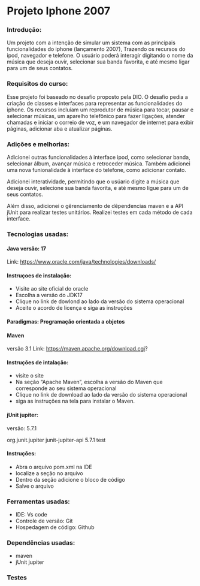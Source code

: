 # Projeto Iphone 2007

### Introdução: 
Um projeto com a intenção de simular um sistema com as principais funcionalidades do iphone (lançamento 2007), Trazendo os recursos do ipod,
navegador e telefone. O usuário poderá interagir digitando o nome da música que deseja ouvir, selecionar sua banda favorita, e até mesmo ligar 
para um de seus contatos. 

### Requisitos do curso: 
Esse projeto foi baseado no desafio proposto pela DIO. O desafio pedia a criação de classes e interfaces para representar as funcionalidades
do iphone. Os recursos incluíam um reprodutor de música para tocar, pausar e selecionar músicas, um aparelho telefônico para fazer ligações, 
atender chamadas e iniciar o correio de voz, e um navegador de internet para exibir páginas, adicionar aba e atualizar páginas. 

### Adições e melhorias: 
Adicionei outras funcionalidades à interface ipod, como selecionar banda, selecionar álbum, avançar música e retroceder música.
Também adicionei uma nova funionalidade à interface do telefone, como adicionar contato.


Adicionei interatividade, permitindo que o usúario digite a música que deseja ouvir, selecione sua banda favorita, e até mesmo 
ligue para um de seus contatos. 

Além disso, adicionei o gêrenciamento de dêpendencias maven e a API jUnit para realizar testes unitários. Realizei testes em cada método
de cada interface. 

### Tecnologias usadas: 
#### Java versão: 17
Link: https://www.oracle.com/java/technologies/downloads/
#### Instruçoes de instalação: 
- Visite ao site oficial do oracle
- Escolha a versão do JDK17
- Clique no link de dowlond ao lado da versão do sistema operacional
- Aceite o acordo de licença e siga as instruções

#### Paradigmas: Programação orientada a objetos

 #### Maven
 versão 3.1
 Link: https://maven.apache.org/download.cgi?
 #### Instruções de intalação: 
 - visite o site
 - Na seção “Apache Maven”, escolha a versão do Maven que corresponde ao seu sistema operacional
 - Clique no link de download ao lado da versão do sistema operacional
 - siga as instruções na tela para instalar o Maven.
  
 
 #### jUnit jupiter:  
 versão: 5.7.1

 <dependencies>
    <dependency>
        <groupId>org.junit.jupiter</groupId>
        <artifactId>junit-jupiter-api</artifactId>
        <version>5.7.1</version>
        <scope>test</scope>
    </dependency>
</dependencies>

#### Instruções: 
- Abra o arquivo pom.xml na IDE
- localize a seção <dependencies> no arquivo
- Dentro da seção <dependencies> adicione o bloco de código
- Salve o arquivo
 
### Ferramentas usadas: 
- IDE: Vs code 
- Controle de versão: Git
- Hospedagem de código: Github

### Dependências usadas: 
- maven 
- jUnit jupiter

### Testes 


